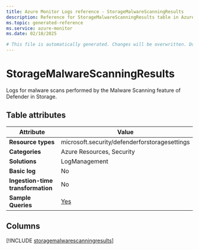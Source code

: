 ```yaml
---
title: Azure Monitor Logs reference - StorageMalwareScanningResults
description: Reference for StorageMalwareScanningResults table in Azure Monitor Logs.
ms.topic: generated-reference
ms.service: azure-monitor
ms.date: 02/18/2025

# This file is automatically generated. Changes will be overwritten. Do not change this file directly.
---
```


# StorageMalwareScanningResults

Logs for malware scans performed by the Malware Scanning feature of Defender in Storage.


## Table attributes

|Attribute|Value|
|---|---|
|**Resource types**|microsoft.security/defenderforstoragesettings|
|**Categories**|Azure Resources, Security|
|**Solutions**| LogManagement|
|**Basic log**|No|
|**Ingestion-time transformation**|No|
|**Sample Queries**|[Yes](/azure/azure-monitor/reference/queries/storagemalwarescanningresults)|



## Columns
  
[!INCLUDE [storagemalwarescanningresults](~/reusable-content/ce-skilling/azure/includes/azure-monitor/reference/tables/storagemalwarescanningresults-include.md)]
